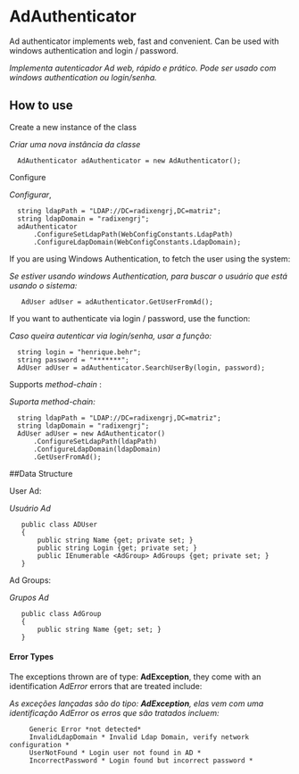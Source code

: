 AdAuthenticator
==============

Ad authenticator implements web, fast and convenient. Can be used with windows authentication and login / password.

*Implementa autenticador Ad web, rápido e prático. Pode ser usado com windows authentication ou login/senha.*

## How to use
Create a new instance of the class

*Criar uma nova instância da classe*

      AdAuthenticator adAuthenticator = new AdAuthenticator();

Configure

*Configurar*,

      string ldapPath = "LDAP://DC=radixengrj,DC=matriz";
      string ldapDomain = "radixengrj";
      adAuthenticator
          .ConfigureSetLdapPath(WebConfigConstants.LdapPath)
          .ConfigureLdapDomain(WebConfigConstants.LdapDomain);
          
If you are using Windows Authentication, to fetch the user using the system:

*Se estiver usando windows Authentication, para buscar o usuário que está usando o sistema:*

       AdUser adUser = adAuthenticator.GetUserFromAd();
      
If you want to authenticate via login / password, use the function:

*Caso queira autenticar via login/senha, usar a função:*

      string login = "henrique.behr";
      string password = "*******";
      AdUser adUser = adAuthenticator.SearchUserBy(login, password);
      
      
Supports *method-chain* :

*Suporta method-chain:*

      string ldapPath = "LDAP://DC=radixengrj,DC=matriz";
      string ldapDomain = "radixengrj";
      AdUser adUser = new AdAuthenticator()
          .ConfigureSetLdapPath(ldapPath)
          .ConfigureLdapDomain(ldapDomain)
          .GetUserFromAd();
          
##Data Structure

User Ad:

*Usuário Ad*

       public class ADUser
       {
           public string Name {get; private set; }
           public string Login {get; private set; }
           public IEnumerable <AdGroup> AdGroups {get; private set; }
       }
      
Ad Groups:

*Grupos Ad*

       public class AdGroup
       {
           public string Name {get; set; }
       }
      
#### Error Types

The exceptions thrown are of type: **AdException**, they come with an identification *AdError* errors that are treated include:

*As exceções lançadas são do tipo: **AdException**, elas vem com uma identificação AdError os erros que são tratados incluem:*

         Generic Error *not detected*
         InvalidLdapDomain * Invalid Ldap Domain, verify network configuration *
         UserNotFound * Login user not found in AD *
         IncorrectPassword * Login found but incorrect password *
